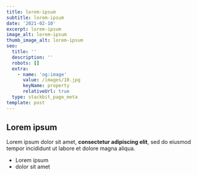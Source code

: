 ```yaml
---
title: lorem-ipsum
subtitle: lorem-ipsum
date: '2021-02-10'
excerpt: lorem-ipsum
image_alt: lorem-ipsum
thumb_image_alt: lorem-ipsum
seo:
  title: ''
  description: ''
  robots: []
  extra:
    - name: 'og:image'
      value: /images/10.jpg
      keyName: property
      relativeUrl: true
  type: stackbit_page_meta
template: post
---
```

## Lorem ipsum

Lorem ipsum dolor sit amet, **consectetur adipiscing elit**, sed do eiusmod tempor incididunt ut labore et dolore magna aliqua.

- Lorem ipsum
- dolor sit amet